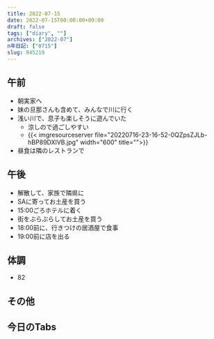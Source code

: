 ```yaml
---
title: 2022-07-15
date: 2022-07-15T00:00:00+09:00
draft: false
tags: ["diary", ""]
archives: ["2022-07"]
n年日記: ["0715"]
slug: 945219
---
```

## 午前
- 朝実家へ
- 妹の旦那さんも含めて、みんなで川に行く
- 浅い川で、息子も楽しそうに遊んでいた
  - 涼しので過ごしやすい
  - {{< imgresourceserver file="20220716-23-16-52-0QZpsZJLb-hBP89DXlVB.jpg" width="600" title="">}}
- 昼食は隣のレストランで
## 午後
- 解散して、家族で隣県に
- SAに寄ってお土産を買う
- 15:00ごろホテルに着く
- 街をぶらぶらしてお土産を買う
- 18:00前に、行きつけの居酒屋で食事
- 19:00前に店を出る
## 体調
- 82
## その他
## 今日のTabs